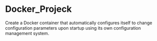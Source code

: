 # Docker_Projeck
Create a Docker container that automatically configures itself to change configuration parameters upon startup using its own configuration management system.
